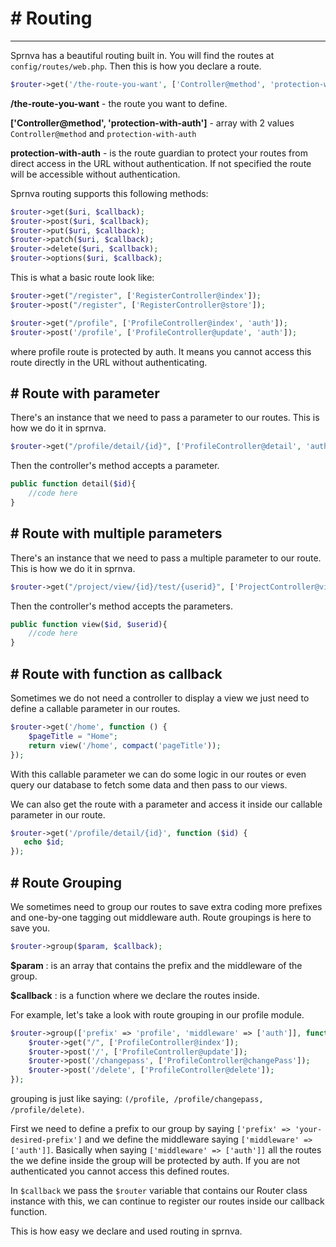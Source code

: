 # # Routing
---
Sprnva has a beautiful routing built in. You will find the routes at `config/routes/web.php`. Then this is how you declare a route.
```php
$router->get('/the-route-you-want', ['Controller@method', 'protection-with-auth']);
```

**/the-route-you-want** - the route you want to define.

**['Controller@method', 'protection-with-auth']** - array with 2 values `Controller@method` and `protection-with-auth`

**protection-with-auth** - is the route guardian to protect your routes from direct access in the URL without authentication. If not specified the route will be accessible without authentication.

Sprnva routing supports this following methods:
```php
$router->get($uri, $callback);
$router->post($uri, $callback);
$router->put($uri, $callback);
$router->patch($uri, $callback);
$router->delete($uri, $callback);
$router->options($uri, $callback);
```

This is what a basic route look like:
```php
$router->get("/register", ['RegisterController@index']);
$router->post("/register", ['RegisterController@store']);

$router->get("/profile", ['ProfileController@index', 'auth']);
$router->post('/profile', ['ProfileController@update', 'auth']);
```
where profile route is protected by auth. It means you cannot access this route directly in the URL without authenticating.

## # Route with parameter
There's an instance that we need to pass a parameter to our routes. This is how we do it in sprnva.
```php
$router->get("/profile/detail/{id}", ['ProfileController@detail', 'auth']);
```
Then the controller's method accepts a parameter.
```php
public function detail($id){
    //code here
}
```

## # Route with multiple parameters
There's an instance that we need to pass a multiple parameter to our route. This is how we do it in sprnva.
```php
$router->get("/project/view/{id}/test/{userid}", ['ProjectController@view', 'auth']);
```
Then the controller's method accepts the parameters.
```php
public function view($id, $userid){
    //code here
}
```

## # Route with function as callback
Sometimes we do not need a controller to display a view we just need to define a callable parameter in our routes.
```php
$router->get('/home', function () {
    $pageTitle = "Home";
    return view('/home', compact('pageTitle'));
});
```
With this callable parameter we can do some logic in our routes or even query our database to fetch some data and then pass to our views.

We can also get the route with a parameter and access it inside our callable parameter in our route.
```php
$router->get('/profile/detail/{id}', function ($id) {
   echo $id;
});
```

## # Route Grouping
We sometimes need to group our routes to save extra coding more prefixes and one-by-one tagging out middleware auth. Route groupings is here to save you.
```php
$router->group($param, $callback);
```
**$param** : is an array that contains the prefix and the middleware of the group.

**$callback** : is a function where we declare the routes inside.

For example, let's take a look with route grouping in our profile module.
```php
$router->group(['prefix' => 'profile', 'middleware' => ['auth']], function ($router) {
    $router->get("/", ['ProfileController@index']);
    $router->post('/', ['ProfileController@update']);
    $router->post('/changepass', ['ProfileController@changePass']);
    $router->post('/delete', ['ProfileController@delete']);
});
```
grouping is just like saying: `(/profile, /profile/changepass, /profile/delete)`.

First we need to define a prefix to our group by saying `['prefix' => 'your-desired-prefix']` and we define the middleware saying `['middleware' => ['auth']]`. Basically when saying `['middleware' => ['auth']]` all the routes the we define inside the group will be protected by auth. If you are not authenticated you cannot access this defined routes.

In `$callback` we pass the `$router` variable that contains our Router class instance with this, we can continue to register our routes inside our callback function.

This is how easy we declare and used routing in sprnva.